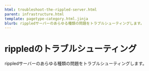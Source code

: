 ```yaml
---
html: troubleshoot-the-rippled-server.html
parent: infrastructure.html
template: pagetype-category.html.jinja
blurb: rippledサーバーのあらゆる種類の問題をトラブルシューティングします。
---
```

# rippledのトラブルシューティング
rippledサーバーのあらゆる種類の問題をトラブルシューティングします。